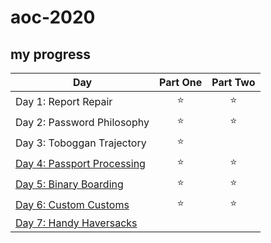 # aoc-2020

## my progress

| Day  | Part One | Part Two | 
|---|:---:|:---:|
| Day 1: Report Repair| ⭐️ | ⭐️ |
| Day 2: Password Philosophy| ⭐️ | ⭐️ |
| Day 3: Toboggan Trajectory| ⭐️ |  |
| [Day 4: Passport Processing](https://parmsam.github.io/aoc-2020/aoc-2020-solutions-day4.html)| ⭐️ | ⭐️ |
| [Day 5: Binary Boarding](https://parmsam.github.io/aoc-2020/aoc-2020-solutions-day5.html)| ⭐️ | ⭐️ |
| [Day 6: Custom Customs](https://parmsam.github.io/aoc-2020/aoc-2020-solutions-day6.html)| ⭐️ | ⭐️ |
| [Day 7: Handy Haversacks](https://parmsam.github.io/aoc-2020/aoc-2020-solutions-day7.html)|  |  |
